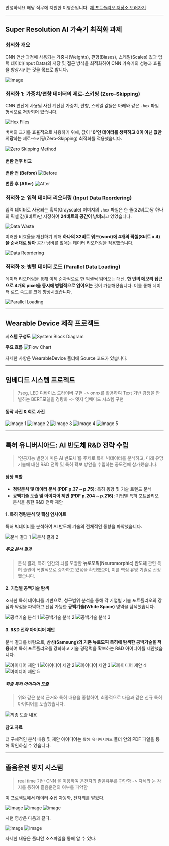 안녕하세요 해당 직무에 지원한 이영준입니다.
[제 포트폴리오 저장소 보러가기](https://github.com/dldudwnsdldudwns/portfolio)

***

## Super Resolution AI 가속기 최적화 과제

### 최적화 개요

CNN 연산 과정에 사용되는 가중치(Weights), 편향(Biases), 스케일(Scales) 값과 입력 데이터(Input Data)의 저장 및 접근 방식을 최적화하여 CNN 가속기의 성능과 효율을 향상시키는 것을 목표로 합니다.

![Image](https://github.com/user-attachments/assets/03425d2b-1511-4b8c-a242-54dc19177a6b)

### 최적화 1: 가중치/편향 데이터의 제로-스키핑 (Zero-Skipping)

CNN 연산에 사용될 사전 계산된 가중치, 편향, 스케일 값들은 아래와 같은 `.hex` 파일 형식으로 저장되어 있습니다.

![Hex Files](https://github.com/user-attachments/assets/a69db5bb-2c13-4bd7-8fd4-21ebb74f31ca)

버퍼의 크기를 효율적으로 사용하기 위해, 값이 **'0'인 데이터를 생략하고 0이 아닌 값만 저장**하는 제로-스키핑(Zero-Skipping) 최적화를 적용했습니다.

![Zero Skipping Method](https://github.com/user-attachments/assets/21da6bd4-d8b8-4fa2-90e9-c6df829658fe)

#### 변환 전후 비교

**변환 전 (Before)**
![Before](https://github.com/user-attachments/assets/d69b266d-1781-4f16-bc83-6aa58efcb632)

**변환 후 (After)**
![After](https://github.com/user-attachments/assets/9b523713-9137-4db3-908e-148f4b275107)

### 최적화 2: 입력 데이터 리오더링 (Input Data Reordering)

입력 데이터로 사용되는 흑백(Grayscale) 이미지의 `.hex` 파일은 한 줄(32비트)당 하나의 픽셀 값(8비트)만 저장하여 **24비트의 공간이 낭비**되고 있었습니다.

![Data Waste](https://github.com/user-attachments/assets/f8742327-4cb8-4dc2-aae5-ff42078709bf)

이러한 비효율을 개선하기 위해 **하나의 32비트 워드(word)에 4개의 픽셀(8비트 x 4)을 순서대로 담아** 공간 낭비를 없애는 데이터 리오더링을 적용했습니다.

![Data Reordering](https://github.com/user-attachments/assets/b5fcc739-5ba2-48d3-af3b-b3f5773e7c17)

### 최적화 3: 병렬 데이터 로드 (Parallel Data Loading)

데이터 리오더링을 통해 이제 순차적으로 한 픽셀씩 읽어오는 대신, **한 번의 메모리 접근으로 4개의 pixel을 동시에 병렬적으로 읽어오는** 것이 가능해졌습니다. 이를 통해 데이터 로드 속도를 크게 향상시켰습니다.

![Parallel Loading](https://github.com/user-attachments/assets/b5fcc739-5ba2-48d3-af3b-b3f5773e7c17)

***

## Wearable Device 제작 프로젝트

**시스템 구성도**
![System Block Diagram](https://github.com/user-attachments/assets/c5d999e9-f7bf-4192-9b1d-90467a1df916)

**주요 흐름**
![Flow Chart](https://github.com/user-attachments/assets/39d275a6-e086-43a0-b70a-e6e8e464a40d)

자세한 사항은 WearableDevice 폴더에 Source 코드가 있습니다.

***

## 임베디드 시스템 프로젝트

> 7seg, LED 디바이스 드라이버 구현 -> onnx를 활용하여 Text 기반 감정을 판별하는 BERT모델을 경량화 -> 엣지 임베디드 시스템 구현

#### 동작 사진 & 회로 사진

![Image 1](https://github.com/user-attachments/assets/35af3c57-1e1d-4100-8214-6bd298a02a3f)
![Image 2](https://github.com/user-attachments/assets/1853f423-5469-4cbf-a97e-d2492cd4b31a)
![Image 3](https://github.com/user-attachments/assets/6aa893b6-904f-4f23-ad96-93c3ac34cec3)
![Image 4](https://github.com/user-attachments/assets/ee94fe2a-f78a-47b5-9166-070b24e4d412)
![Image 5](https://github.com/user-attachments/assets/99eb3bbd-424a-485a-a446-bbd733ec1f42)

***

## 특허 유니버시아드: AI 반도체 R&D 전략 수립

> ‘인공지능 발전에 따른 AI 반도체’를 주제로 특허 빅데이터를 분석하고, 미래 유망 기술에 대한 R&D 전략 및 특허 확보 방안을 수립하는 공모전에 참가했습니다.

#### 담당 역할
- **정량분석 및 데이터 분석 (PDF p.37 ~ p.75)**: 특허 동향 및 기술 트렌드 분석
- **공백기술 도출 및 아이디어 제안 (PDF p.204 ~ p.216)**: 기업별 특허 포트폴리오 분석을 통한 R&D 전략 제안

#### 1. 특허 정량분석 및 핵심 인사이트

특허 빅데이터를 분석하여 AI 반도체 기술의 전체적인 동향을 파악했습니다.

![분석 결과 1](https://github.com/user-attachments/assets/d187d1c1-830b-4413-8574-b65e05843207)
![분석 결과 2](https://github.com/user-attachments/assets/dcce3bfd-118d-4cf0-a505-f4abae2127a5)

##### 주요 분석 결과
> 분석 결과, 특히 인간의 뇌를 모방한 **뉴로모픽(Neuromorphic) 반도체** 관련 특허 출원이 폭발적으로 증가하고 있음을 확인했으며, 이를 핵심 유망 기술로 선정했습니다.

#### 2. 기업별 공백기술 탐색

조사한 특허 데이터를 기반으로, 청구범위 분석을 통해 각 기업별 기술 포트폴리오의 강점과 약점을 파악하고 선점 가능한 **공백기술(White Space)** 영역을 탐색했습니다.

![공백기술 분석 1](https://github.com/user-attachments/assets/ef13cfa2-3add-4cb6-b9e7-91a396d3a287)
![공백기술 분석 2](https://github.com/user-attachments/assets/a08129e9-4eea-4bf0-a894-118b1ccb7299)
![공백기술 분석 3](https://github.com/user-attachments/assets/51a4f92a-1117-49e3-b063-1e8c495a79db)

#### 3. R&D 전략 아이디어 제안

분석 결과를 바탕으로, **삼성(Samsung)의 기존 뉴로모픽 특허에 탐색한 공백기술을 적용**하여 특허 포트폴리오를 강화하고 기술 경쟁력을 확보하는 R&D 아이디어를 제안했습니다.

![아이디어 제안 1](https://github.com/user-attachments/assets/0097efc5-269a-41cb-b578-9a1fe2818164)
![아이디어 제안 2](https://github.com/user-attachments/assets/61dc4415-4ee6-414e-bc8a-9d57de71cf65)
![아이디어 제안 3](https://github.com/user-attachments/assets/e98299d6-32dc-4b7c-b383-86ff8cb9154c)
![아이디어 제안 4](https://github.com/user-attachments/assets/e4b5925f-955f-41d8-8ca3-f0981397f356)
![아이디어 제안 5](https://github.com/user-attachments/assets/c4c44f73-a516-4b97-9e49-58974af8747e)

##### 최종 특허 아이디어 도출
> 위와 같은 분석 근거와 특허 내용을 종합하여, 최종적으로 다음과 같은 신규 특허 아이디어를 도출했습니다.

![최종 도출 내용](https://github.com/user-attachments/assets/fd03d23e-9a2a-43a8-9bc5-ec88da5882d5)

#### 참고 자료

더 구체적인 분석 내용 및 제안 아이디어는 `특허 유니버시아드` 폴더 안의 PDF 파일을 통해 확인하실 수 있습니다.

***

## 졸음운전 방지 시스템

> real time 기반 CNN 을 이용하여 운전자의 졸음유무를 판단함 -> 자세와 눈 감지를 통하여 졸음운전의 여부를 파악함

이 프로젝트에서 데이터 수집 자동화, 전처리를 맡았다.

![image](https://github.com/user-attachments/assets/ea267421-11eb-4e96-862b-71b31de28ceb)
![image](https://github.com/user-attachments/assets/c5ba103e-d595-4e41-898c-6180a28a5ca1)
![image](https://github.com/user-attachments/assets/cac5928e-16fa-420c-9695-574cf2158c4e)

시현 영상은 다음과 같다.



![image](https://github.com/user-attachments/assets/7241708a-4e43-4b19-a42d-c31612311c7f)
![image](https://github.com/user-attachments/assets/37890204-8de5-43de-8f69-62b61516716b)

자세한 내용은 폴더안 소스파일을 통해 알 수 있다.
